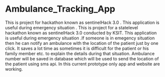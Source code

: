 # Ambulance_Tracking_App
 This is project for hackathon known as sentinelHack 3.0 . This application is useful during emergency situation . This is project for a statelevel hackathon known as sentinelHack 3.0 conducted by KSIT. This application is useful during emergency situation .If someone is in emegency situation then he can notify an ambulance with the location of the patient just by one click. It saves a lot time as sometimes it is difficult for the patient or his family member etc. to explain the details during that situation. Ambulance number will be saved in database which will be used to send the location of the patient using sms api. In this current prototype only app and website are working.
